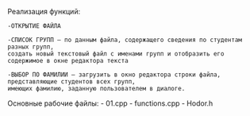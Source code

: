 Реализация функций:

	-ОТКРЫТИЕ ФАЙЛА 
	
	-СПИСОК ГРУПП – по данным файла, содержащего сведения по студентам разных групп,
	создать новый текстовый файл с именами групп и отобразить его содержимое в окне редактора текста
	
	-ВЫБОР ПО ФАМИЛИИ – загрузить в окно редактора строки файла, представляющие студентов всех групп,
	имеющих фамилию, заданную пользователем в диалоге.

Основные рабочие файлы:
	- 01.cpp
	- functions.cpp
	- Hodor.h
 
